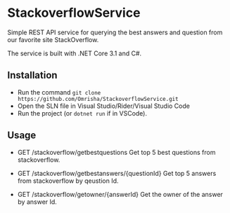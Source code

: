 # StackoverflowService

Simple REST API service for querying the best answers and question from our favorite site StackOverflow.

The service is built with .NET Core 3.1 and C#.

## Installation

- Run the command `git clone https://github.com/Omrisha/StackoverflowService.git`
- Open the SLN file in Visual Studio/Rider/Visual Studio Code
- Run the project (or  `dotnet run` if in VSCode).  

## Usage

- GET /stackoverflow/getbestquestions
 Get top 5 best questions from stackoverflow.
 
- GET /stackoverflow/getbestanswers/{questionId}
 Get top 5 answers from stackoverflow by qeustion Id.

- GET /stackoverflow/getowner/{answerId}
  Get the owner of the answer by answer Id.
